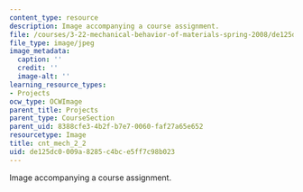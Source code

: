 ```yaml
---
content_type: resource
description: Image accompanying a course assignment.
file: /courses/3-22-mechanical-behavior-of-materials-spring-2008/de125dc0009a8285c4bce5ff7c98b023_cnt_mech_2_2.jpg
file_type: image/jpeg
image_metadata:
  caption: ''
  credit: ''
  image-alt: ''
learning_resource_types:
- Projects
ocw_type: OCWImage
parent_title: Projects
parent_type: CourseSection
parent_uid: 8388cfe3-4b2f-b7e7-0060-faf27a65e652
resourcetype: Image
title: cnt_mech_2_2
uid: de125dc0-009a-8285-c4bc-e5ff7c98b023
---
```

Image accompanying a course assignment.

